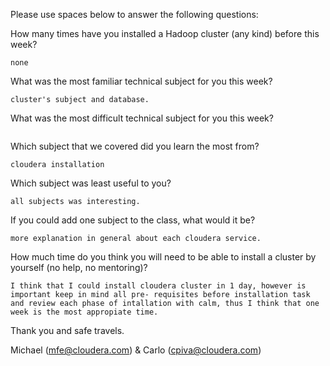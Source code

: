 Please use spaces below to answer the following questions:


How many times have you installed a Hadoop cluster (any kind) before this week?
```
none
```

What was the most familiar technical subject for you this week?
```
cluster's subject and database.
```

What was the most difficult technical subject for you this week?
```

```

Which subject that we covered did you learn the most from?
```
cloudera installation 
```

Which subject was least useful to you?
```
all subjects was interesting.
```

If you could add one subject to the class, what would it be?
```
more explanation in general about each cloudera service.
```

How much time do you think you will need to be able to install a cluster by yourself (no help, no mentoring)?
```
I think that I could install cloudera cluster in 1 day, however is important keep in mind all pre- requisites before installation task and review each phase of intallation with calm, thus I think that one week is the most appropiate time.
```

Thank you and safe travels.

Michael (mfe@cloudera.com) & Carlo (cpiva@cloudera.com)
